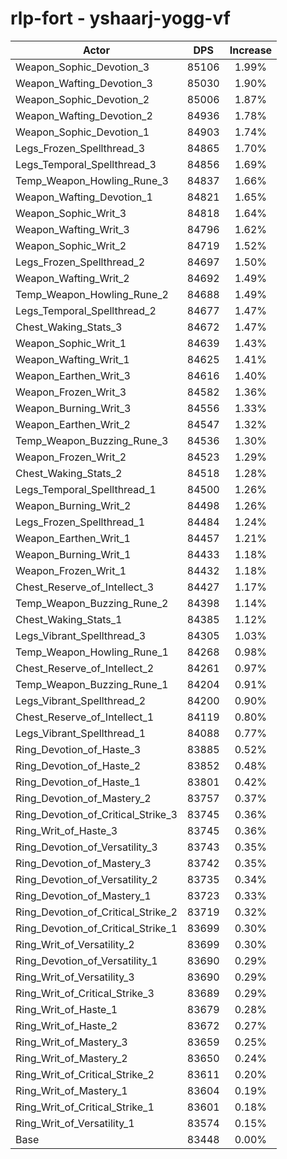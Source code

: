 # rlp-fort - yshaarj-yogg-vf
| Actor | DPS | Increase |
|---|:---:|:---:|
|Weapon_Sophic_Devotion_3|85106|1.99%|
|Weapon_Wafting_Devotion_3|85030|1.90%|
|Weapon_Sophic_Devotion_2|85006|1.87%|
|Weapon_Wafting_Devotion_2|84936|1.78%|
|Weapon_Sophic_Devotion_1|84903|1.74%|
|Legs_Frozen_Spellthread_3|84865|1.70%|
|Legs_Temporal_Spellthread_3|84856|1.69%|
|Temp_Weapon_Howling_Rune_3|84837|1.66%|
|Weapon_Wafting_Devotion_1|84821|1.65%|
|Weapon_Sophic_Writ_3|84818|1.64%|
|Weapon_Wafting_Writ_3|84796|1.62%|
|Weapon_Sophic_Writ_2|84719|1.52%|
|Legs_Frozen_Spellthread_2|84697|1.50%|
|Weapon_Wafting_Writ_2|84692|1.49%|
|Temp_Weapon_Howling_Rune_2|84688|1.49%|
|Legs_Temporal_Spellthread_2|84677|1.47%|
|Chest_Waking_Stats_3|84672|1.47%|
|Weapon_Sophic_Writ_1|84639|1.43%|
|Weapon_Wafting_Writ_1|84625|1.41%|
|Weapon_Earthen_Writ_3|84616|1.40%|
|Weapon_Frozen_Writ_3|84582|1.36%|
|Weapon_Burning_Writ_3|84556|1.33%|
|Weapon_Earthen_Writ_2|84547|1.32%|
|Temp_Weapon_Buzzing_Rune_3|84536|1.30%|
|Weapon_Frozen_Writ_2|84523|1.29%|
|Chest_Waking_Stats_2|84518|1.28%|
|Legs_Temporal_Spellthread_1|84500|1.26%|
|Weapon_Burning_Writ_2|84498|1.26%|
|Legs_Frozen_Spellthread_1|84484|1.24%|
|Weapon_Earthen_Writ_1|84457|1.21%|
|Weapon_Burning_Writ_1|84433|1.18%|
|Weapon_Frozen_Writ_1|84432|1.18%|
|Chest_Reserve_of_Intellect_3|84427|1.17%|
|Temp_Weapon_Buzzing_Rune_2|84398|1.14%|
|Chest_Waking_Stats_1|84385|1.12%|
|Legs_Vibrant_Spellthread_3|84305|1.03%|
|Temp_Weapon_Howling_Rune_1|84268|0.98%|
|Chest_Reserve_of_Intellect_2|84261|0.97%|
|Temp_Weapon_Buzzing_Rune_1|84204|0.91%|
|Legs_Vibrant_Spellthread_2|84200|0.90%|
|Chest_Reserve_of_Intellect_1|84119|0.80%|
|Legs_Vibrant_Spellthread_1|84088|0.77%|
|Ring_Devotion_of_Haste_3|83885|0.52%|
|Ring_Devotion_of_Haste_2|83852|0.48%|
|Ring_Devotion_of_Haste_1|83801|0.42%|
|Ring_Devotion_of_Mastery_2|83757|0.37%|
|Ring_Devotion_of_Critical_Strike_3|83745|0.36%|
|Ring_Writ_of_Haste_3|83745|0.36%|
|Ring_Devotion_of_Versatility_3|83743|0.35%|
|Ring_Devotion_of_Mastery_3|83742|0.35%|
|Ring_Devotion_of_Versatility_2|83735|0.34%|
|Ring_Devotion_of_Mastery_1|83723|0.33%|
|Ring_Devotion_of_Critical_Strike_2|83719|0.32%|
|Ring_Devotion_of_Critical_Strike_1|83699|0.30%|
|Ring_Writ_of_Versatility_2|83699|0.30%|
|Ring_Devotion_of_Versatility_1|83690|0.29%|
|Ring_Writ_of_Versatility_3|83690|0.29%|
|Ring_Writ_of_Critical_Strike_3|83689|0.29%|
|Ring_Writ_of_Haste_1|83679|0.28%|
|Ring_Writ_of_Haste_2|83672|0.27%|
|Ring_Writ_of_Mastery_3|83659|0.25%|
|Ring_Writ_of_Mastery_2|83650|0.24%|
|Ring_Writ_of_Critical_Strike_2|83611|0.20%|
|Ring_Writ_of_Mastery_1|83604|0.19%|
|Ring_Writ_of_Critical_Strike_1|83601|0.18%|
|Ring_Writ_of_Versatility_1|83574|0.15%|
|Base|83448|0.00%|

